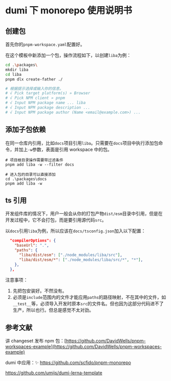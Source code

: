 # dumi 下 monorepo 使用说明书

## 创建包

首先你的`pnpm-workspace.yaml`配置好。

在这个模板中新添加一个包，操作流程如下，以创建`liba`为例：

```bash
cd .\packages\
mkdir liba
cd liba
pnpm dlx create-father ./

# 根据提示选择或输入你的信息。
# √ Pick target platform(s) » Browser
# √ Pick NPM client » pnpm
# √ Input NPM package name ... liba
# √ Input NPM package description ...
# √ Input NPM package author (Name <email@example.com>) ...
```

## 添加子包依赖

在同一仓库内引用，比如`docs`项目引用`liba`。只需要在`docs`项目中执行添加包命令，并加上`-w`参数，表面是引用 workspace 中的包。

```
# 项目根目录操作需要带过滤条件
pnpm add liba -w --filter docs

# 进入包的目录可以直接添加
cd .\packages\docs
pnpm add liba -w

```

## ts 引用

开发组件库的情况下，用户一般会从你的打包产物`dist/esm`目录中引用，但是在开发过程中，它不会打包，而是要引用源代码`src`。

以`docs`引用`liba`为例，所以应该在`docs/tsconfig.json`加入以下配置：

```json
  "compilerOptions": {
    "baseUrl": ".",
    "paths": {
      "liba/dist/esm": ["./node_modules/liba/src"],
      "liba/dist/esm/*": ["./node_modules/liba/src/*", "*"],
    },
  },

```

注意事项：

1. 先把包安装好。不然没有。
2. 必须是`include`范围内的文件才能应用`paths`的路径映射，不在其中的文件，如`__test__`等，必须导入开发时原本`src`的文件名。但也因为这部分代码进不了生产，所以也行。但总是感觉不太对劲。

## 参考文献

讲 changeset 发布 npm 包：[https://github.com/DavidWells/pnpm-workspaces-example](https://github.com/DavidWells/pnpm-workspaces-example)

dumi 中应用：✨ https://github.com/scfido/pnpm-monorepo

https://github.com/umijs/dumi-lerna-template
